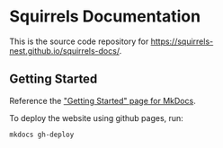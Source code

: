 # Squirrels Documentation

This is the source code repository for https://squirrels-nest.github.io/squirrels-docs/.

## Getting Started

Reference the ["Getting Started" page for MkDocs](https://www.mkdocs.org/getting-started/).

To deploy the website using github pages, run:
```
mkdocs gh-deploy
```
